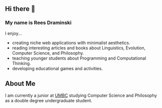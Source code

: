 ## Hi there 👋
### My name is Rees Draminski

I enjoy...
* creating niche web applications with minimalist aesthetics.
* reading interesting articles and books about Linguistics, Evolution, Computer Science, and Philosophy.
* teaching younger students about Programming and Computational Thinking.
* developing educational games and activities.

## About Me
I am currently a junior at [UMBC](https://www.umbc.edu/) studying Computer Science and Philosophy as a double degree undergraduate student.
